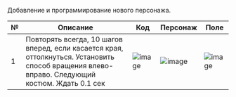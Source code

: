 Добавление и программирование нового персонажа.

| № | Описание        |    Код | Персонаж | Поле |
|---| ---------|-----| ---------|------|
  | 1 |Повторять всегда, 10 шагов вперед, если касается края, оттолкнуться. Установить способ вращения влево-вправо. Следующий костюм. Ждать 0.1 сек| ![image](https://user-images.githubusercontent.com/90557670/134228490-5b60680a-f28b-4194-a0bd-5ba0d3a7d7fd.png)|![image](https://user-images.githubusercontent.com/90557670/134228574-c7d4e56c-ea20-42c4-9a2b-27ee14aff2d3.png)|![image](https://user-images.githubusercontent.com/90557670/134228721-ed5e3800-5999-4c12-a99e-dc8d52a12dcc.png)|
